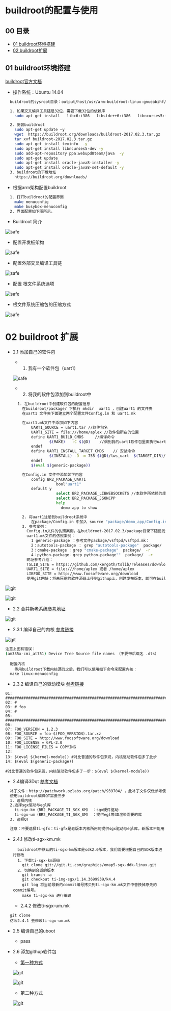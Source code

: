 # buildroot的配置与使用
## 00 目录
* [01 buildroot环境搭建](#jump01)
* [02 buildroot扩展](#jump02)

## <span id="jump01">01 buildroot环境搭建
[buildroot官方文档](https://buildroot.org/downloads/manual/manual.html)
* 操作系统：Ubuntu 14.04

```sh
  buildroot的sysroot目录：output/host/usr/arm-buildroot-linux-gnueabihf/sysroot
```
```sh
  1. 如果交叉编译工具链是32位，需要下载32位的依赖库
    sudo apt-get install   libc6:i386   libstdc++6:i386   libncurses5:i386 zlib1g:i386

  2. 安装buildroot
    sudo apt-get update –y
    wget  https://buildroot.org/downloads/buildroot-2017.02.3.tar.gz
    tar xvf buildroot-2017.02.3.tar.gz
    sudo apt-get install texinfo  -y
    sudo apt-get install libncurses5-dev -y
    sudo add-apt-repository ppa:webupd8team/java  -y
    sudo apt-get update
    sudo apt-get install oracle-java8-installer -y
    sudo apt-get install oracle-java8-set-default -y
  3. buildroot的下载地址
    https://buildroot.org/downloads/
```
* 根据arm架构配置buildroot

```sh
  1. 打开buildroot的配置界面
    make menuconfig
    make busybox-menuconfig
  2. 界面配置如下图所示。
```
* Buildroot 简介

![safe](imagebuildroot/图片1.png)

* 配置开发板架构

![safe](imagebuildroot/图片2.png)

* 配置外部交叉编译工具链

![safe](imagebuildroot/图片3.png)

* 配置 根文件系统选项

![safe](imagebuildroot/图片4.png)

* 根文件系统压缩包的压缩方式

![safe](imagebuildroot/图片5.png)

# <span id="jump02">02 buildroot 扩展
* 2.1 添加自己的软件包
  * 1. 我有一个软件包（uart1）

  ![safe](imagebuildroot/图片11.png)

  * 2. 将我的软件包添加到buildroot中

  ```sh
    1. 在buildroot中创建软件包的配置信息
      在buildroot/package/ 下执行 mkdir  uart1 ，创建uart1 的文件夹
      在uart1 文件夹下面建立两个配置文件Config.in 和 uart1.mk

      在uart1.mk文件中添加如下内容
          UART1_SOURCE = uart1.tar //软件包名
          UART1_SITE = file:///home/aplex //软件包所在的位置
          define UART1_BUILD_CMDS     //编译命令
                  $(MAKE)   -C $(@D)    //调到我的uart1软件包里面执行uart1里面的Mkaefile文件
          endef
          define UART1_INSTALL_TARGET_CMDS    // 安装命令
                  $(INSTALL) -D -m 755 $(@D)/lws_uart  $(TARGET_DIR)/bin
          endef
          $(eval $(generic-package))

      在Config.in 文件中添加如下内容
          config BR2_PACKAGE_UART1
                     bool"uart1"
          default y
                     select BR2_PACKAGE_LIBWEBSOCKETS //本软件所依赖的库
                     select BR2_PACKAGE_JSONCPP
                     help
                       demo app to show  

      2. 将uart1注册到buildroot系统中
          在package/Config.in 中加入 source "package/demo_app/Config.in" ，以便将uart1 的配置文件包含到Buildroot的package中来管理
      3. 参考案列：
        Config.in文件的仿照案例，在buildroot-2017.02.3/package目录下随便找一篇文档即可参照。
        uart1.mk文件的仿照案例：
          1 generic-package ：参考文件package/vsftpd/vsftpd.mk：
          2：autotools-package ： grep "autotools-package"  package/  -r
          3：cmake-package ：grep "cmake-package"  package/  -r
          4：python-package：grep python-package""  package/  -r
        网址参考介绍：
        TSLIB_SITE = https://github.com/kergoth/tslib/releases/download/$(TSLIB_VERSION)
        UART1_SITE = file:///home/aplex 或者 /home/aplex
        LIBFOO_SITE = http://www.foosoftware.org/download
        使用git网址：将未压缩的软件源码上传到githup上，创建发布版本，即可在buildroot中使用git下载源码包，如下图
  ```

![git](imagebuildroot/图片13.png)

![git](imagebuildroot/图片14.png)

* 2.2 合并新老系统[参考地址](https://github.com/ZengjfOS/Buildroot/tree/master/customize/rootfs/etc)

![git](imagebuildroot/图片9.png)

* 2.3.1 编译自己的内核
[参考链接](https://blog.csdn.net/xj178926426/article/details/53118589)

![git](imagebuildroot/图片10.png)

```sh
注意上图有错误：
(am335x-cmi_at751) Device Tree Source file names （不要带后缀名 .dts）
```
```#!/bin/sh
  配置内核
    等用buildroot下载内核源码之后，我们可以使用如下命令来配置内核：
  make linux-menuconfig
```

* 2.3.2 编译自己的驱动模块
[参考链接](https://buildroot.org/downloads/manual/manual.html#_infrastructure_for_packages_building_kernel_modules)

```#!/bin/sh
01: ################################################################################
02: #
03: # foo
04: #
05: ################################################################################
06:
07: FOO_VERSION = 1.2.3
08: FOO_SOURCE = foo-$(FOO_VERSION).tar.xz
09: FOO_SITE = http://www.foosoftware.org/download
10: FOO_LICENSE = GPL-2.0
11: FOO_LICENSE_FILES = COPYING
12:
13: $(eval $(kernel-module)) #对比普通的软件包来说，内核驱动软件包多了此步
14: $(eval $(generic-package))

#对比普通的软件包来说，内核驱动软件包多了一步：$(eval $(kernel-module))
```

* 2.4编译3Dqt [参考文档](http://vanguardiasur.com.ar/opengl-es-on-beaglebone-black/)

```sh
  补丁文件：http://patchwork.ozlabs.org/patch/939704/ ，此补丁文件仅做参考使用，不具有实际价值。
  使用buildroot编译QT需要三步
  1. 选择内核
  2.选择sgx驱动与egl库
    ti-sgx-km（BR2_PACKAGE_TI_SGX_KM） ：sgx硬件驱动
    ti-sgx-um（BR2_PACKAGE_TI_SGX_UM） ：提供egl等3D渲染需要的库
  3. 选择QT

  注意：不要选择ti-gfx：ti-gfx是老版本内核所用的提供sgx驱动与egl库，新版本不能用
```

* 2.4.1 修改ti-sgx-km.mk

  ```#!/bin/sh
    buildroot中默认的ti-sgx-km版本是sdk2.0版本，我们需要根据自己的SDK版本进行修改
    1. 下载ti-sgx-km源码
      git clone git://git.ti.com/graphics/omap5-sgx-ddk-linux.git
    2. 切换到合适的版本
      git branch -a
      git checkout ti-img-sgx/1.14.3699939/k4.4
      git log 将当前最新的commit编号拷贝到ti-sgx-km.mk文件中替换掉原先的commit编号。
      make ti-sgx-km 进行编译
  ```
  * 2.4.2 修改ti-sgx-um.mk
```#!/bin/sh
  git clone
  仿照2.4.1 去修改ti-sgx-um.mk
```

* 2.5 编译自己的uboot
  * pass
* 2.6 添加githup软件包
  * [第一种方式](https://buildroot.org/downloads/manual/manual.html)

  ![git](imagebuildroot/图片6.png)

  ![git](imagebuildroot/图片7.png)

  * 第二种方式

  ![git](imagebuildroot/图片8.png)
